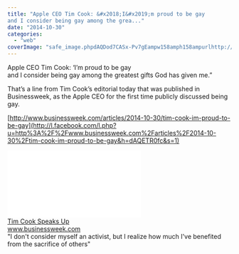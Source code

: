 ```yaml
---
title: "Apple CEO Tim Cook: &#x2018;I&#x2019;m proud to be gay
and I consider being gay among the grea..."
date: "2014-10-30"
categories: 
  - "web"
coverImage: "safe_image.phpdAQDod7CASx-Pv7gEampw158amph158ampurlhttp://images.bwbx_.io/cms/2014-10-30/OR_01.jpg"
---
```


Apple CEO Tim Cook: ‘I’m proud to be gay  
and I consider being gay among the greatest gifts God has given me.”  
  
That’s a line from Tim Cook’s editorial today that was published in Businessweek, as the Apple CEO for the first time publicly discussed being gay.  
  
[http://www.businessweek.com/articles/2014-10-30/tim-cook-im-proud-to-be-gay](http://l.facebook.com/l.php?u=http%3A%2F%2Fwww.businessweek.com%2Farticles%2F2014-10-30%2Ftim-cook-im-proud-to-be-gay&h=dAQETR0fc&s=1)  
  
[![](images/safe_image.php?d=AQDod7CASx-Pv7gE&w=158&h=158&url=http%3A%2F%2Fimages.bwbx.io%2Fcms%2F2014-10-30%2FOR_01.jpg)](http://l.facebook.com/l.php?u=http%3A%2F%2Fwww.businessweek.com%2Farticles%2F2014-10-30%2Ftim-cook-im-proud-to-be-gay&h=5AQHiEfuD&s=1)  
[Tim Cook Speaks Up](http://l.facebook.com/l.php?u=http%3A%2F%2Fwww.businessweek.com%2Farticles%2F2014-10-30%2Ftim-cook-im-proud-to-be-gay&h=eAQEvZZq3&s=1)  
www.businessweek.com  
"I don't consider myself an activist, but I realize how much I've benefited from the sacrifice of others"
